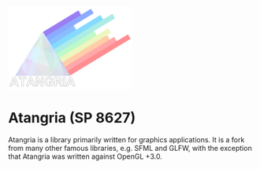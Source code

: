 <p align="left">
  <img src="assets/atangria_logo.png" width="50%" height="50%">
</p>


# Atangria (SP 8627)
Atangria is a library primarily written for graphics applications. It is a fork from many other famous libraries, 
e.g. SFML and GLFW, with the exception that Atangria was written against OpenGL +3.0.
